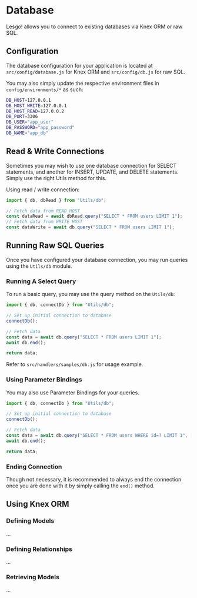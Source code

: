 # Database

Lesgo! allows you to connect to existing databases via Knex ORM or raw SQL.

## Configuration

The database configuration for your application is located at `src/config/database.js` for Knex ORM and `src/config/db.js` for raw SQL.

You may also simply update the respective environment files in `config/environments/*` as such:

```bash
DB_HOST=127.0.0.1
DB_HOST_WRITE=127.0.0.1
DB_HOST_READ=127.0.0.2
DB_PORT=3306
DB_USER="app_user"
DB_PASSWORD="app_password"
DB_NAME="app_db"
```

## Read & Write Connections

Sometimes you may wish to use one database connection for SELECT statements, and another for INSERT, UPDATE, and DELETE statements. Simply use the right Utils method for this.

Using read / write connection:

```js
import { db, dbRead } from "Utils/db";

// Fetch data from READ HOST
const dataRead = await dbRead.query("SELECT * FROM users LIMIT 1");
// Fetch data from WRITE HOST
const dataWrite = await db.query("SELECT * FROM users LIMIT 1");
```

## Running Raw SQL Queries

Once you have configured your database connection, you may run queries using the `Utils/db` module.

### Running A Select Query

To run a basic query, you may use the query method on the `Utils/db`:

```js
import { db, connectDb } from "Utils/db";

// Set up initial connection to database
connectDb();

// Fetch data
const data = await db.query("SELECT * FROM users LIMIT 1");
await db.end();

return data;
```

Refer to `src/handlers/samples/db.js` for usage example.

### Using Parameter Bindings

You may also use Parameter Bindings for your queries.

```js
import { db, connectDb } from "Utils/db";

// Set up initial connection to database
connectDb();

// Fetch data
const data = await db.query("SELECT * FROM users WHERE id=? LIMIT 1", [1]);
await db.end();

return data;
```

### Ending Connection

Though not necessary, it is recommended to always end the connection once you are done with it by simply calling the `end()` method.

## Using Knex ORM

### Defining Models

...

### Defining Relationships

...

### Retrieving Models

...
